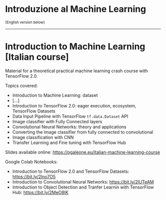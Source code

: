 # Introduzione al Machine Learning

<small>(English version below)</small>

---

# Introduction to Machine Learning [Italian course]

Material for a theoretical practical machine learning crash course with TensorFlow 2.0.

Topics covered:

- Introduction to Machine Learning: dataset
- [...]
- Introduction to TensorFlow 2.0: eager execution, ecosystem, TensorFlow Datasets
- Data Input Pipeline with TensorFlow `tf.data.Dataset` API
- Image classifier with Fully Connected layers
- Convolutional Neural Networks: theory and applications
- Converting the image classifier from fully connected to convolutional
- Image classification with CNN
- Transfer Learning and Fine tuning with TensorFlow Hub


Slides available online: https://pgaleone.eu/italian-machine-learning-course

Google Colab Notebooks:

- Introduction to TensorFlow 2.0 and TensorFlow Datasets: https://bit.ly/2lno7O5
- Introduction to Convolutional Neural Networks: https://bit.ly/2lUTeAM
- Introduction to Object Detection and Tranfer Learnin with TensorFlow Hub: https://bit.ly/2MeO8IK
